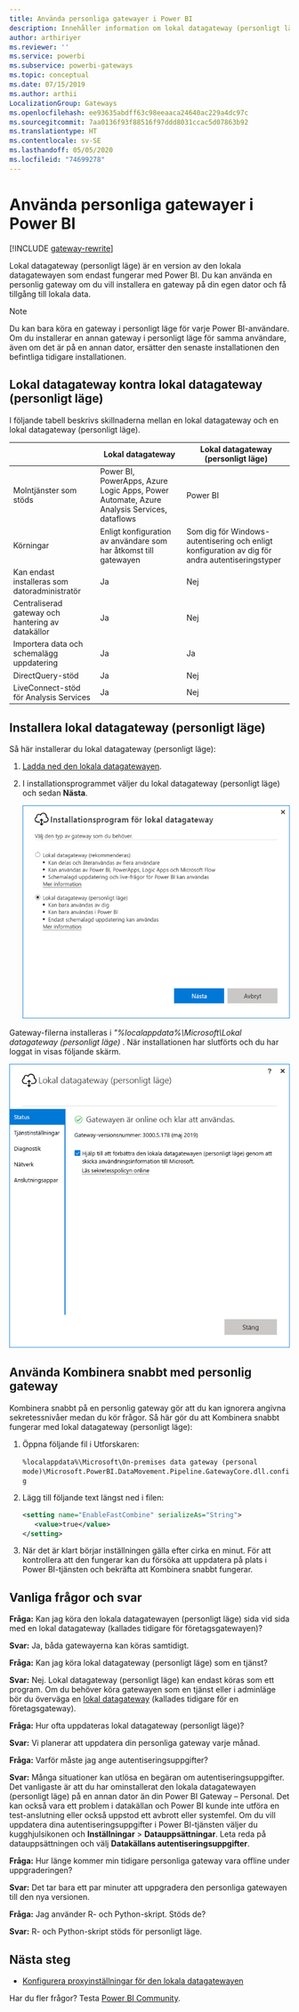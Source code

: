 ```yaml
---
title: Använda personliga gatewayer i Power BI
description: Innehåller information om lokal datagateway (personligt läge) för Power BI som enskilda personer kan använda för att ansluta till lokala data.
author: arthiriyer
ms.reviewer: ''
ms.service: powerbi
ms.subservice: powerbi-gateways
ms.topic: conceptual
ms.date: 07/15/2019
ms.author: arthii
LocalizationGroup: Gateways
ms.openlocfilehash: ee93635abdff63c98eeaaca24640ac229a4dc97c
ms.sourcegitcommit: 7aa0136f93f88516f97ddd8031ccac5d07863b92
ms.translationtype: HT
ms.contentlocale: sv-SE
ms.lasthandoff: 05/05/2020
ms.locfileid: "74699278"
---
```

# <a name="use-personal-gateways-in-power-bi"></a>Använda personliga gatewayer i Power BI

[!INCLUDE [gateway-rewrite](includes/gateway-rewrite.md)]

Lokal datagateway (personligt läge) är en version av den lokala datagatewayen som endast fungerar med Power BI. Du kan använda en personlig gateway om du vill installera en gateway på din egen dator och få tillgång till lokala data.

> [!NOTE]
> Du kan bara köra en gateway i personligt läge för varje Power BI-användare. Om du installerar en annan gateway i personligt läge för samma användare, även om det är på en annan dator, ersätter den senaste installationen den befintliga tidigare installationen.

## <a name="on-premises-data-gateway-vs-on-premises-data-gateway-personal-mode"></a>Lokal datagateway kontra lokal datagateway (personligt läge)

I följande tabell beskrivs skillnaderna mellan en lokal datagateway och en lokal datagateway (personligt läge).

|   |Lokal datagateway | Lokal datagateway (personligt läge) |
| ---- | ---- | ---- |
|Molntjänster som stöds |Power BI, PowerApps, Azure Logic Apps, Power Automate, Azure Analysis Services, dataflows |Power BI |
|Körningar |Enligt konfiguration av användare som har åtkomst till gatewayen |Som dig för Windows-autentisering och enligt konfiguration av dig för andra autentiseringstyper |
|Kan endast installeras som datoradministratör |Ja |Nej |
|Centraliserad gateway och hantering av datakällor |Ja |Nej |
|Importera data och schemalägg uppdatering |Ja |Ja |
|DirectQuery-stöd |Ja |Nej |
|LiveConnect-stöd för Analysis Services |Ja |Nej |

## <a name="install-the-on-premises-data-gateway-personal-mode"></a>Installera lokal datagateway (personligt läge)

Så här installerar du lokal datagateway (personligt läge):

1. [Ladda ned den lokala datagatewayen](https://go.microsoft.com/fwlink/?LinkId=820925&clcid=0x409).

2. I installationsprogrammet väljer du lokal datagateway (personligt läge) och sedan **Nästa**.

   ![Välja lokal datagateway (personligt läge)](media/service-gateway-personal-mode/personal-gateway-select.png)

Gateway-filerna installeras i _"%localappdata%\Microsoft\Lokal datagateway (personligt läge)_ . När installationen har slutförts och du har loggat in visas följande skärm.

![Lokal datagateway (personligt läge) lyckades](media/service-gateway-personal-mode/personal-gateway-complete.png)

## <a name="use-fast-combine-with-the-personal-gateway"></a>Använda Kombinera snabbt med personlig gateway

Kombinera snabbt på en personlig gateway gör att du kan ignorera angivna sekretessnivåer medan du kör frågor. Så här gör du att Kombinera snabbt fungerar med lokal datagateway (personligt läge):

1. Öppna följande fil i Utforskaren:

   `%localappdata%\Microsoft\On-premises data gateway (personal mode)\Microsoft.PowerBI.DataMovement.Pipeline.GatewayCore.dll.config`

2. Lägg till följande text längst ned i filen:

    ```xml
    <setting name="EnableFastCombine" serializeAs="String">
       <value>true</value>
    </setting>
    ```

3. När det är klart börjar inställningen gälla efter cirka en minut. För att kontrollera att den fungerar kan du försöka att uppdatera på plats i Power BI-tjänsten och bekräfta att Kombinera snabbt fungerar.

## <a name="frequently-asked-questions-faq"></a>Vanliga frågor och svar

**Fråga:** Kan jag köra den lokala datagatewayen (personligt läge) sida vid sida med en lokal datagateway (kallades tidigare för företagsgatewayen)?
  
**Svar:** Ja, båda gatewayerna kan köras samtidigt.

**Fråga:** Kan jag köra lokal datagateway (personligt läge) som en tjänst?
  
**Svar:** Nej. Lokal datagateway (personligt läge) kan endast köras som ett program. Om du behöver köra gatewayen som en tjänst eller i adminläge bör du överväga en [lokal datagateway](/data-integration/gateway/service-gateway-onprem) (kallades tidigare för en företagsgateway).

**Fråga:** Hur ofta uppdateras lokal datagateway (personligt läge)?
  
**Svar:** Vi planerar att uppdatera din personliga gateway varje månad.

**Fråga:** Varför måste jag ange autentiseringsuppgifter?
  
**Svar:** Många situationer kan utlösa en begäran om autentiseringsuppgifter. Det vanligaste är att du har ominstallerat den lokala datagatewayen (personligt läge) på en annan dator än din Power BI Gateway – Personal. Det kan också vara ett problem i datakällan och Power BI kunde inte utföra en test-anslutning eller också uppstod ett avbrott eller systemfel. Om du vill uppdatera dina autentiseringsuppgifter i Power BI-tjänsten väljer du kugghjulsikonen och **Inställningar** > **Datauppsättningar**. Leta reda på datauppsättningen och välj **Datakällans autentiseringsuppgifter**.

**Fråga:** Hur länge kommer min tidigare personliga gateway vara offline under uppgraderingen?
  
**Svar:** Det tar bara ett par minuter att uppgradera den personliga gatewayen till den nya versionen.

**Fråga:** Jag använder R- och Python-skript. Stöds de?
  
**Svar:** R- och Python-skript stöds för personligt läge.

## <a name="next-steps"></a>Nästa steg

* [Konfigurera proxyinställningar för den lokala datagatewayen](/data-integration/gateway/service-gateway-proxy)  

Har du fler frågor? Testa [Power BI Community](https://community.powerbi.com/).
